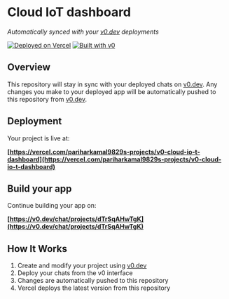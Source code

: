 # Cloud IoT dashboard

*Automatically synced with your [v0.dev](https://v0.dev) deployments*

[![Deployed on Vercel](https://img.shields.io/badge/Deployed%20on-Vercel-black?style=for-the-badge&logo=vercel)](https://vercel.com/pariharkamal9829s-projects/v0-cloud-io-t-dashboard)
[![Built with v0](https://img.shields.io/badge/Built%20with-v0.dev-black?style=for-the-badge)](https://v0.dev/chat/projects/dTrSqAHwTgK)

## Overview

This repository will stay in sync with your deployed chats on [v0.dev](https://v0.dev).
Any changes you make to your deployed app will be automatically pushed to this repository from [v0.dev](https://v0.dev).

## Deployment

Your project is live at:

**[https://vercel.com/pariharkamal9829s-projects/v0-cloud-io-t-dashboard](https://vercel.com/pariharkamal9829s-projects/v0-cloud-io-t-dashboard)**

## Build your app

Continue building your app on:

**[https://v0.dev/chat/projects/dTrSqAHwTgK](https://v0.dev/chat/projects/dTrSqAHwTgK)**

## How It Works

1. Create and modify your project using [v0.dev](https://v0.dev)
2. Deploy your chats from the v0 interface
3. Changes are automatically pushed to this repository
4. Vercel deploys the latest version from this repository